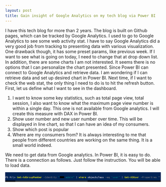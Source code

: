 ```yaml
---
layout: post
title: Gain insight of Google Analytics on my tech blog via Power BI
---
```


I have this tech blog for more than 2 years. The blog is built on Github pages, which can be tracked by Google Analytics. I used to go to Google Analytics to see some web activity stat. I have to say Google Analytics did a very good job from tracking to presenting data with various visualization. One drawback though, it has some preset params, like previous week. If I want to see what is going on today, I need to change that at drop down list. In addition, there are some charts I am not interested. It seems there is no options that I can personalize the chart presented. Since Power BI can connect to Google Analytics and retrieve data. I am wondering if I can retrieve data and set up desired chart in Power BI. Next time, if I want to check the web stat, the only thing I need to do is to hit the refresh button.   
First, let us define what I want to see in the dashboard.
1.	I want to know some key statistics, such as total page view, total session, I also want to know what the maximum page view number is within a single day. This one is not available from Google analytics. I will create this measure with DAX in Power BI.  
2.	Show user number and new user number over time. This will be displayed in line chart, so that I can have an idea of my consumers.
3.	Show which post is popular
4.	Where are my consumers from? It is always interesting to me that people from different countries are working on the same thing. It is a small world indeed.  

We need to get data from Google analytics. In Power BI, it is easy to do. There is a connection as follows. Just follow the instruction. You will be able to load data.

<img src="/images/blog26/get-adgroup.png">  
